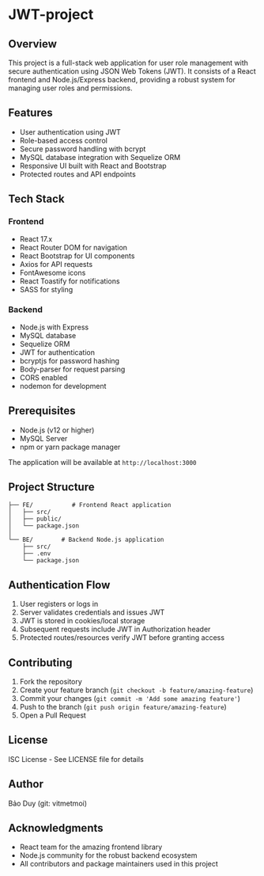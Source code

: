 # JWT-project

## Overview
This project is a full-stack web application for user role management with secure authentication using JSON Web Tokens (JWT). It consists of a React frontend and Node.js/Express backend, providing a robust system for managing user roles and permissions.

## Features
- User authentication using JWT
- Role-based access control
- Secure password handling with bcrypt
- MySQL database integration with Sequelize ORM
- Responsive UI built with React and Bootstrap
- Protected routes and API endpoints

## Tech Stack

### Frontend
- React 17.x
- React Router DOM for navigation
- React Bootstrap for UI components
- Axios for API requests
- FontAwesome icons
- React Toastify for notifications
- SASS for styling

### Backend
- Node.js with Express
- MySQL database
- Sequelize ORM
- JWT for authentication
- bcryptjs for password hashing
- Body-parser for request parsing
- CORS enabled
- nodemon for development

## Prerequisites
- Node.js (v12 or higher)
- MySQL Server
- npm or yarn package manager

The application will be available at `http://localhost:3000`

## Project Structure

```
├── FE/           # Frontend React application
│   ├── src/
│   ├── public/
│   └── package.json
│
└── BE/        # Backend Node.js application
    ├── src/
    ├── .env
    └── package.json
```

## Authentication Flow

1. User registers or logs in
2. Server validates credentials and issues JWT
3. JWT is stored in cookies/local storage
4. Subsequent requests include JWT in Authorization header
5. Protected routes/resources verify JWT before granting access

## Contributing
1. Fork the repository
2. Create your feature branch (`git checkout -b feature/amazing-feature`)
3. Commit your changes (`git commit -m 'Add some amazing feature'`)
4. Push to the branch (`git push origin feature/amazing-feature`)
5. Open a Pull Request

## License
ISC License - See LICENSE file for details

## Author
Bảo Duy (git: vitmetmoi)

## Acknowledgments
- React team for the amazing frontend library
- Node.js community for the robust backend ecosystem
- All contributors and package maintainers used in this project

